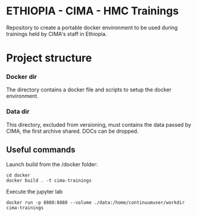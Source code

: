 # ETHIOPIA - CIMA - HMC Trainings
Repository to create a portable docker environment to be used during trainings held by CIMA's staff in Ethiopia.

# Project structure 
### Docker dir 
The directory contains a docker file and scripts to setup the docker environment.
### Data dir 
This directory, excluded from versioning, must contains the data passed by CIMA, the first archive shared.
DOCs can be dropped.


## Useful commands 

Launch build from the /docker folder:
```
cd docker
docker build . -t cima-trainings
```

Execute the jupyter lab 
```
docker run -p 8888:8888 --volume ./data:/home/continuumuser/workdir cima-trainings
```


